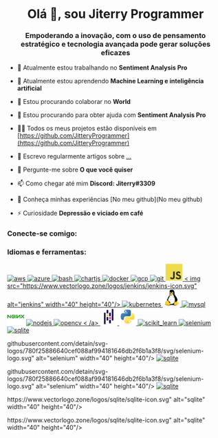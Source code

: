 <h1 align="center">Olá 👋, sou Jiterry Programmer</h1>
<h3 align="center">Empoderando a inovação, com o uso de pensamento estratégico e tecnologia avançada pode gerar soluções eficazes</h3>

- 🔭 Atualmente estou trabalhando no **Sentiment Analysis Pro**

- 🌱 Atualmente estou aprendendo **Machine Learning e inteligência artificial**

- 👯 Estou procurando colaborar no **World**

- 🤝 Estou procurando para obter ajuda com **Sentiment Analysis Pro**

- 👨‍💻 Todos os meus projetos estão disponíveis em [https://github.com/JitteryProgrammer](https://github.com/JitteryProgrammer)

- 📝 Escrevo regularmente artigos sobre [...](...)

- 💬 Pergunte-me sobre **O que você quiser**

- 📫 Como chegar até mim **Discord: Jiterry#3309**

- 📄 Conheça minhas experiências [No meu github](No meu github)

- ⚡ Curiosidade **Depressão e viciado em café**

<h3 align="left">Conecte-se comigo:</h3>
<p align="left ">
</p>

<h3 align="left">Idiomas e ferramentas:</h3>
<p align="left"> <a href="https://aws.amazon.com" target="_blank" rel="noreferrer"> <img src="https://raw.githubusercontent.com/devicons /devicon/master/icons/amazonwebservices/amazonwebservices-original-wordmark.svg" alt="aws" width="40" height="40"/> </a> <a href="https://azure.microsoft .com/en-in/" target="_blank" rel="noreferrer"> <img src="https://www.vectorlogo.zone/logos/microsoft_azure/microsoft_azure-icon.svg" alt="azure" width ="40" height="40"/> </a> <a href="https://www.gnu.org/software/bash/" target="_blank" rel="noreferrer"><img src="https://www.vectorlogo.zone/logos/gnu_bash/gnu_bash-icon.svg" alt="bash" width="40" height="40"/> </a> <a href= "https://www.chartjs.org" target="_blank" rel="noreferrer"> <img src="https://www.chartjs.org/media/logo-title.svg" alt="chartjs" width="40" height="40"/> </a> <a href="https://www.docker.com/" target="_blank" rel="noreferrer"> <img src="https: //raw.githubusercontent.com/devicons/devicon/master/icons/docker/docker-original-wordmark.svg" alt="docker" width="40" height="40"/> </a> <a href ="https://cloud.google.com" target="_blank" rel="noreferrer"> <img src="https://www.vectorlogo.zone/logos/google_cloud/google_cloud-icon.svg" alt="gcp " width="40" height="40"/> </a> <a href="https://git-scm.com/" target="_blank" rel="noreferrer"> <img src="https ://www.vectorlogo.zone/logos/git-scm/git-scm-icon.svg" alt="git" width="40" height="40"/> </a> <a href="https ://developer.mozilla.org/en-US/docs/Web/JavaScript" target="_blank" rel="noreferrer"> <img src="https://raw.githubusercontent.com/devicons/devicon/master /icons/javascript/javascript-original.svg" alt="javascript" width="40" height="40"/> </a> <a href="https://www.jenkins.io" target="_blank" rel="noreferrer"> < img src="https://www.vectorlogo.zone/logos/jenkins/jenkins-icon.svg" alt="jenkins" width="40" height="40"/> </a> <a href=" https://kubernetes.io" target="_blank" rel="noreferrer"> <img src="https://www.vectorlogo.zone/logos/kubernetes/kubernetes-icon.svg" alt="kubernetes" largura ="40" height="40"/> </a> <a href="https://www.linux.org/" target="_blank" rel="noreferrer"> <img src="https://raw.githubusercontent.com/devicons/devicon/master/icons/linux/linux-original.svg" alt="linux" width="40" height="40"/> </a > <a href="https://www.mysql.com/" target="_blank" rel="noreferrer"> <img src="https://raw.githubusercontent.com/devicons/devicon/master/icons /mysql/mysql-original-wordmark.svg" alt="mysql" width="40" height="40"/> </a> <a href="https://www.nginx.com" target=" _blank" rel="noreferrer"> <img src="https://raw.githubusercontent.com/devicons/devicon/master/icons/nginx/nginx-original.svg" alt="nginx" width="40" height ="40"/></a> <a href="https://nodejs.org" target="_blank" rel="noreferrer"> <img src="https://raw.githubusercontent.com/devicons/devicon/master/icons /nodejs/nodejs-original-wordmark.svg" alt="nodejs" width="40" height="40"/> </a> <a href="https://opencv.org/" target="_blank " rel="noreferrer"> <img src="https://www.vectorlogo.zone/logos/opencv/opencv-icon.svg" alt="opencv" width="40" height="40"/> < /a> <a href="https://pandas.pydata.org/" target="_blank" rel="noreferrer"> <img src="https://raw.githubusercontent.com/devicons/devicon/2ae2a900d2f041da66e950e4d48052658d850630/icons/pandas/pandas-original.svg" alt="pandas" width="40" height="40"/> </a> <a href="https://www. python.org" target="_blank" rel="noreferrer"> <img src="https://raw.githubusercontent.com/devicons/devicon/master/icons/python/python-original.svg" alt="python " width="40" height="40"/> </a> <a href="https://scikit-learn.org/" target="_blank" rel="noreferrer"> <img src="https ://upload.wikimedia.org/wikipedia/commons/0/05/Scikit_learn_logo_small.svg" alt="scikit_learn" width="40" height="40"/> </a><a href="https://www.selenium.dev" target="_blank" rel="noreferrer"> <img src="https://raw.githubusercontent.com/detain/svg-logos/780f25886640cef088af994181646db2f6b1a3f8/svg /selenium-logo.svg" alt="selenium" width="40" height="40"/> </a> <a href="https://www.sqlite.org/" target="_blank" rel ="noreferrer"> <img src="https://www.vectorlogo.zone/logos/sqlite/sqlite-icon.svg" alt="sqlite" width="40" height="40"/> </a > </p>githubusercontent.com/detain/svg-logos/780f25886640cef088af994181646db2f6b1a3f8/svg/selenium-logo.svg" alt="selenium" width="40" height="40"/> </a> <a href="https:// www.sqlite.org/" target="_blank" rel="noreferrer"> <img src="https://www.vectorlogo.zone/logos/sqlite/sqlite-icon.svg" alt="sqlite" width= "40" altura="40"/> </a> </p>githubusercontent.com/detain/svg-logos/780f25886640cef088af994181646db2f6b1a3f8/svg/selenium-logo.svg" alt="selenium" width="40" height="40"/> </a> <a href="https:// www.sqlite.org/" target="_blank" rel="noreferrer"> <img src="https://www.vectorlogo.zone/logos/sqlite/sqlite-icon.svg" alt="sqlite" width= "40" altura="40"/> </a> </p>https://www.vectorlogo.zone/logos/sqlite/sqlite-icon.svg" alt="sqlite" width="40" height="40"/> </a> </p>https://www.vectorlogo.zone/logos/sqlite/sqlite-icon.svg" alt="sqlite" width="40" height="40"/> </a> </p>



